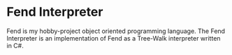 # Fend Interpreter
Fend is my hobby-project object oriented programming language. The Fend Interpreter is an implementation of Fend as a Tree-Walk interpreter written in C#.
